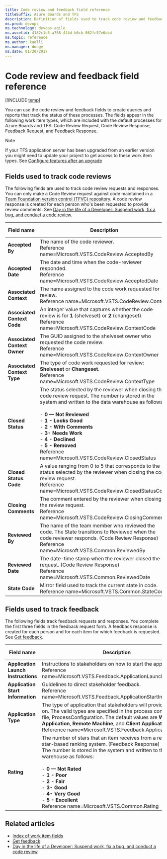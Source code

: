 ```yaml
---
title: Code review and feedback field reference
titleSuffix: Azure Boards and TFS
description: Definition of fields used to track code review and feedback requests and responses for Azure Boards & Team Foundation Server 
ms.prod: devops
ms.technology: devops-agile
ms.assetid: 4182c1c5-a768-4f4d-b6cb-862fc57e6ab4
ms.topic: reference
ms.author: kaelli
ms.manager: douge
ms.date: 01/20/2017
---
```


# Code review and feedback field reference

[!INCLUDE [temp](../../_shared/version-vsts-tfs-all-versions.md)]


You can use the code review and feedback fields to create queries and reports that track the status of these processes. The fields appear in the following work item types, which are included with the default processes for Azure Boards and TFS: Code Review Request, Code Review Response, Feedback Request, and Feedback Response.  
  
> [!NOTE]  
>  If your TFS application server has been upgraded from an earlier version you might need to update your project to get access to these work item types. See [Configure features after an upgrade](../../../reference/configure-features-after-upgrade.md)  
  
##  <a name="codereviews"></a> Fields used to track code reviews  
 The following fields are used to track code review requests and responses. You can only make a Code Review request against code maintained in a [Team Foundation version control (TFVC) repository](../../../repos/tfvc/overview.md). A code review response is created for each person who's been requested to provide review comments. See [Day in the life of a Developer: Suspend work, fix a bug, and conduct a code review](../../../repos/tfvc/day-life-alm-developer-suspend-work-fix-bug-conduct-code-review.md).  
  
|**Field name**|**Description**|**Data type**|  
|--------------|---------------|-------------|  
|**Accepted By**|The name of the code reviewer.<br/>Reference name=Microsoft.VSTS.CodeReview.AcceptedBy|String|  
|**Accepted Date**|The date and time when the code-reviewer responded.<br/>Reference name=Microsoft.VSTS.CodeReview.AcceptedDate|DateTime|  
|**Associated Context**|The name assigned to the code work requested for review.<br/>Reference name=Microsoft.VSTS.CodeReview.Context|String|  
|**Associated Context Code**|An integer value that captures whether the code review is for **1** (shelveset) or **2** (changeset).<br/>Reference name=Microsoft.VSTS.CodeReview.ContextCode|Integer|  
|**Associated Context Owner**|The GUID assigned to the shelveset owner who requested the code review.<br/>Reference name=Microsoft.VSTS.CodeReview.ContextOwner|String|  
|**Associated Context Type**|The type of code work requested for review: **Shelveset** or **Changeset**.<br/>Reference name=Microsoft.VSTS.CodeReview.ContextType|String|  
|**Closed Status**|The status selected by the reviewer when closing the code review request. The number is stored in the system and written to the data warehouse as follows:<br /><br /> -   **0 &mdash; Not Reviewed**<br />-   **1 - Looks Good**<br />-   **2 - With Comments**<br />-   **3- Needs Work**<br />-   **4 - Declined**<br />-   **5 - Removed**<br/>Reference name=Microsoft.VSTS.CodeReview.ClosedStatus|String|  
|**Closed Status Code**|A value ranging from 0 to 5 that corresponds to the status selected by the reviewer when closing the code review request.<br/>Reference name=Microsoft.VSTS.CodeReview.ClosedStatusCode|Integer|  
|**Closing Comments**|The comment entered by the reviewer when closing the review request.<br/>Reference name=Microsoft.VSTS.CodeReview.ClosingComment|String|  
|**Reviewed By**|The name of the team member who reviewed the code. The State transitions to Reviewed when the code reviewer responds. (Code Review Response)<br/>Reference name=Microsoft.VSTS.Common.ReviewedBy|String|  
|**Reviewed Date**|The date-time stamp when the reviewer closed the request. (Code Review Response)<br/>Reference name=Microsoft.VSTS.Common.ReviewedDate|Date-Time|  
|**State Code**|Mirror field used to track the current state in code.<br/>Reference name=Microsoft.VSTS.Common.StateCode|Integer|  
  
##  <a name="feedback"></a> Fields used to track feedback  
 The following fields track feedback requests and responses. You complete the first three fields in the feedback request form. A feedback response is created for each person and for each item for which feedback is requested. See [Get feedback](../../../project/feedback/get-feedback.md).  
  
|**Field name**|**Description**|**Data type**|  
|--------------------|---------------------|-------------------|  
|**Application Launch Instructions**|Instructions to stakeholders on how to start the application.<br/>Reference name=Microsoft.VSTS.Feedback.ApplicationLaunchInstructions|HTML|  
|**Application Start Information**|Guidelines to direct stakeholder feedback.<br/>Reference name=Microsoft.VSTS.Feedback.ApplicationStartInformation|PlainText|  
|**Application Type**|The type of application that stakeholders will provide feedback on. The valid types are specified in the process configuration file, ProcessConfiguration. The default values are **Web Application**, **Remote Machine**, and **Client Application**.<br/>Reference name=Microsoft.VSTS.Feedback.ApplicationType|String|  
|**Rating**|The number of stars that an item receives from a reviewer in a star-based ranking system. (Feedback Response)<br /> The number is stored in the system and written to the data warehouse as follows:<br /><br /> -   **0 &mdash; Not Rated**<br />-   **1 - Poor**<br />-   **2 - Fair**<br />-   **3- Good**<br />-   **4- Very Good**<br />-   **5 - Excellent**<br/>Reference name=Microsoft.VSTS.Common.Rating|String|  
  
## Related articles
- [Index of work item fields](work-item-field.md)
- [Get feedback](../../../project/feedback/get-feedback.md)
- [Day in the life of a Developer: Suspend work, fix a bug, and conduct a code review](../../../repos/tfvc/day-life-alm-developer-suspend-work-fix-bug-conduct-code-review.md)